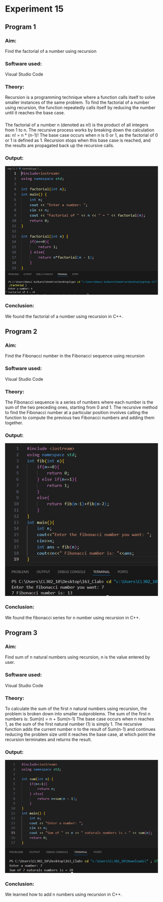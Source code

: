 # Experiment 15
## Program 1
### Aim: 
Find the factorial of a number using recursion
### Software used: 
Visual Studio Code
### Theory:
Recursion is a programming technique where a function calls itself to solve smaller instances of the same problem. To find the factorial of a number using recursion, the function repeatedly calls itself by reducing the number until it reaches the base case.
###
The factorial of a number n (denoted as n!) is the product of all integers from 1 to n. The recursive process works by breaking down the calculation as:
n! = n * (n-1)!
The base case occurs when n is 0 or 1, as the factorial of 0 or 1 is defined as 1. Recursion stops when this base case is reached, and the results are propagated back up the recursive calls.
### Output:
![output](Factorial.jpg)
### Conclusion:
We found the factorial of a number using recursion in C++. 

## Program 2
### Aim: 
Find the Fibonacci number in the Fibonacci sequence using recursion
### Software used: 
Visual Studio Code
### Theory:
The Fibonacci sequence is a series of numbers where each number is the sum of the two preceding ones, starting from 0 and 1. The recursive method to find the Fibonacci number at a particular position involves calling the function to compute the previous two Fibonacci numbers and adding them together.
### Output:
![output](Fibonacci.jpg)
### Conclusion:
We found the fibonacci series for n number using recursion in C++.

## Program 3
### Aim: 
Find sum of n natural numbers using recursion, n is the value entered by user.
### Software used: 
Visual Studio Code
### Theory:
To calculate the sum of the first n natural numbers using recursion, the problem is broken down into smaller subproblems. The sum of the first n numbers is: Sum(n) = n + Sum(n-1)
The base case occurs when n reaches 1, as the sum of the first natural number (1) is simply 1. The recursive function adds the current number n to the result of Sum(n-1) and continues reducing the problem size until it reaches the base case, at which point the recursion terminates and returns the result.
### Output:
![output](Sum.jpg)
### Conclusion:
We learned how to add n numbers using recursion in C++.
